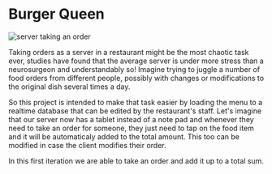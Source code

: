 # Burger Queen 

![server taking an order](https://corvirtus.com/wp-content/uploads/bfi_thumb/Female-restaurant-server-providing-service-to-customers-nasj6v4eqxcocr464fo1zruez72g1peubrgoermhf8.jpg)

Taking orders as a server in a restaurant might be the most chaotic task ever, studies have found that 
the average server is under more stress than a neurosurgeon and understandably so! Imagine trying to juggle
a number of food orders from different people, possibly with changes or modifications to the original dish 
several times a day. 

So this project is intended to make that task easier by loading the menu to a realtime database that can
be edited by the restaurant's staff. Let's imagine that our server now has a tablet instead of a note pad
and whenever they need to take an order for someone, they just need to tap on the food item and it will
be automaticaly added to the total amount. This too can be modified in case the client modifies their order. 

In this first iteration we are able to take an order and add it up to a total sum.
